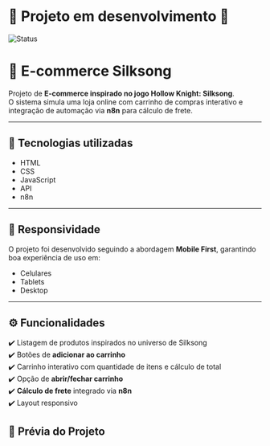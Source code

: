 # 🚧 Projeto em desenvolvimento 🚧

![Status](https://img.shields.io/badge/status-em%20construção-yellow)



# 🛒 E-commerce Silksong

Projeto de **E-commerce inspirado no jogo Hollow Knight: Silksong**.  
O sistema simula uma loja online com carrinho de compras interativo e integração de automação via **n8n** para cálculo de frete.  

---

## 🚀 Tecnologias utilizadas
- HTML  
- CSS  
- JavaScript
- API  
- n8n  

---

## 📱 Responsividade
O projeto foi desenvolvido seguindo a abordagem **Mobile First**, garantindo boa experiência de uso em:
- Celulares
- Tablets
- Desktop

---

## ⚙️ Funcionalidades
✔️ Listagem de produtos inspirados no universo de Silksong  
✔️ Botões de **adicionar ao carrinho**  
✔️ Carrinho interativo com quantidade de itens e cálculo de total  
✔️ Opção de **abrir/fechar carrinho**  
✔️ **Cálculo de frete** integrado via **n8n**  
✔️ Layout responsivo  


## 📸 Prévia do Projeto
>
